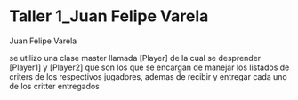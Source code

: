 # Taller 1_Juan Felipe Varela 

Juan Felipe Varela

se utilizo una clase master llamada [Player]
de la cual se desprender [Player1] y [Player2] que son los que se encargan de manejar 
los listados de criters de los respectivos jugadores, ademas de recibir y entregar
cada uno de los critter entregados
 
